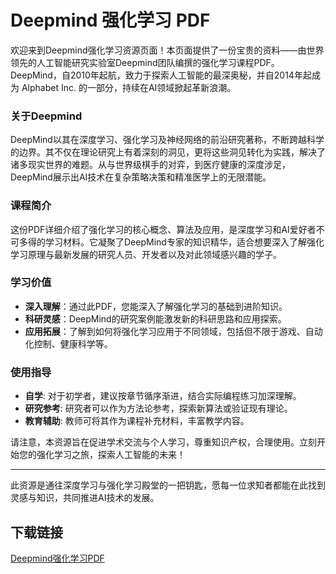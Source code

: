 # Deepmind 强化学习 PDF

欢迎来到Deepmind强化学习资源页面！本页面提供了一份宝贵的资料——由世界领先的人工智能研究实验室Deepmind团队编撰的强化学习课程PDF。DeepMind，自2010年起航，致力于探索人工智能的最深奥秘，并自2014年起成为 Alphabet Inc. 的一部分，持续在AI领域掀起革新浪潮。

### 关于Deepmind

DeepMind以其在深度学习、强化学习及神经网络的前沿研究著称，不断跨越科学的边界。其不仅在理论研究上有着深刻的洞见，更将这些洞见转化为实践，解决了诸多现实世界的难题。从与世界级棋手的对弈，到医疗健康的深度涉足，DeepMind展示出AI技术在复杂策略决策和精准医学上的无限潜能。

### 课程简介

这份PDF详细介绍了强化学习的核心概念、算法及应用，是深度学习和AI爱好者不可多得的学习材料。它凝聚了DeepMind专家的知识精华，适合想要深入了解强化学习原理与最新发展的研究人员、开发者以及对此领域感兴趣的学子。

### 学习价值

- **深入理解**：通过此PDF，您能深入了解强化学习的基础到进阶知识。
- **科研灵感**：DeepMind的研究案例能激发新的科研思路和应用探索。
- **应用拓展**：了解到如何将强化学习应用于不同领域，包括但不限于游戏、自动化控制、健康科学等。

### 使用指导

- **自学**: 对于初学者，建议按章节循序渐进，结合实际编程练习加深理解。
- **研究参考**: 研究者可以作为方法论参考，探索新算法或验证现有理论。
- **教育辅助**: 教师可将其作为课程补充材料，丰富教学内容。

请注意，本资源旨在促进学术交流与个人学习，尊重知识产权，合理使用。立刻开始您的强化学习之旅，探索人工智能的未来！

---

此资源是通往深度学习与强化学习殿堂的一把钥匙，愿每一位求知者都能在此找到灵感与知识，共同推进AI技术的发展。

## 下载链接

[Deepmind强化学习PDF](https://pan.quark.cn/s/fdc83a5a2df3)
